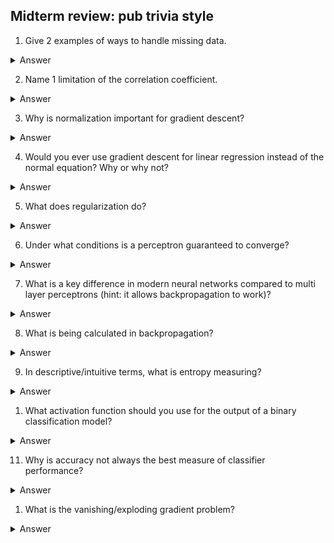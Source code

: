 ## Midterm review: pub trivia style

1. Give 2 examples of ways to handle missing data.

<details>
<summary>Answer</summary>
Imputing (with mean, nearest neighbour, constant value, etc), dropping the feature entirely, dropping the record from training (not testing!)

</details>

2. Name 1 limitation of the correlation coefficient.

<details>
<summary>Answer</summary>
Possible options include: only describes linear relationships, can only be used with numeric variables, can be heavily influenced by outliers
</details>

3. Why is normalization important for gradient descent?

<details>
<summary>Answer</summary>
Weight change is a small step in the gradient direction, so all gradients should be more or less the same scale (otherwise some weights have no change while others have big jumps).
</details>

4. Would you ever use gradient descent for linear regression instead of the normal equation? Why or why not?

<details>
<summary>Answer</summary>
Yes, because the normal equation requires an expensive and sometimes numerically unstable matrix inversion.
</details>

5. What does regularization do?

<details>
<summary>Answer</summary>
Helps to prevent overfitting by imposing an additional limitation on the weights.
</details>

6. Under what conditions is a perceptron guaranteed to converge?

<details>
<summary>Answer</summary>
When the data are linearly separable.
</details>

7. What is a key difference in modern neural networks compared to multi layer perceptrons (hint: it allows backpropagation to work)?

<details>
<summary>Answer</summary>
Differentiable activation functions (sigmoid, tanh, ReLU, etc) instead of the step function.
</details>

8. What is being calculated in backpropagation?

<details>
<summary>Answer</summary>
The gradient of the loss with respect to the weights and biases of each layer.
</details>

9. In descriptive/intuitive terms, what is entropy measuring?

<details>
<summary>Answer</summary>
Something like the expected amount of "surprise" of a distribution, average level of uncertainty or average amount of information.
</details>

1.  What activation function should you use for the output of a binary classification model?

<details>
<summary>Answer</summary>
Sigmoid
</details>

11. Why is accuracy not always the best measure of classifier performance?

<details>
<summary>Answer</summary>
It can be misleading with imbalanced classes.
</details>

1.  What is the vanishing/exploding gradient problem?

<details>
<summary>Answer</summary>
As the same terms are being multiplied repeatedly, they can get very large or very small if not carefully initialized.
</details>

